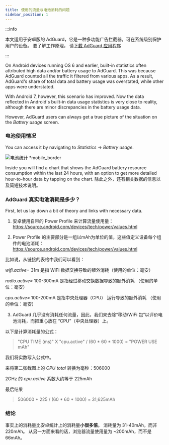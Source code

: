 ```yaml
---
title: 使用的流量与电池消耗的问题
sidebar_position: 1
---
```


:::info

本文适用于安卓版的 AdGuard，它是一种多功能广告拦截器，可在系统级别保护用户的设备。 要了解工作原理， 请[下载 AdGuard 应用程序](https://adguard.com/download.html?auto=true)

:::

On Android devices running OS 6 and earlier, built-in statistics often attributed high data and/or battery usage to AdGuard. This was because AdGuard counted all the traffic it filtered from various apps. As a result, AdGuard's share of total data and battery usage was overstated, while other apps were understated.

With Android 7, however, this scenario has improved. Now the data reflected in Android's built-in data usage statistics is very close to reality, although there are minor discrepancies in the battery usage data.

However, AdGuard users can always get a true picture of the situation on the *Battery usage* screen.

### 电池使用情况

You can access it by navigating to *Statistics* → *Battery usage*.

![电池统计 *mobile_border](https://cdn.adtidy.org/content/articles/battery/1.png)

Inside you will find a chart that shows the AdGuard battery resource consumption within the last 24 hours, with an option to get more detailed hour-to-hour data by tapping on the chart. 除此之外，还有相关数据的信息以及简短技术说明。

### AdGuard 真实电池消耗是多少？

First, let us lay down a bit of theory and links with necessary data.

1. 安卓使用自带的 Power Profile 来计算流量使用量：<https://source.android.com/devices/tech/power/values.html>

2. Power Profile 的主要部分是一组以mAh为单位的值，这些值定义设备每个组件的电池消耗：<https://source.android.com/devices/tech/power/values.html>

比如说，从链接的表格中我们可以看到：

_wifi.active=_ 31m 是指 WiFi 数据交换导致的额外消耗（使用的单位：毫安）

_radio.active=_ 100-300mA 是指经过移动交换数据导致的额外消耗 （使用的单位：毫安）

_cpu.active=_ 100-200mA 是指中央处理器（CPU） 运行导致的额外消耗 （使用的单位：毫安）

3. AdGuard 几乎没有消耗任何流量，因此，我们来去除“移动/WiFi 包”以评价电池消耗，而把重心放在 “CPU”（中央处理器）上。

以下是计算消耗量的公式：
> "CPU TIME (ms)" X "cpu.active" / (60 * 60 * 1000) = "POWER USE mAh"

我们将实数写入公式中。

来将第二张截图上的 _CPU total_ 转换为毫秒：506000

2GHz 的 _cpu.active_ 系数大约等于 225mAh

最后结果
> 506000 * 225 / (60 * 60 * 1000) = 31,625mAh

### 结论

事实上的消耗量比安卓统计上的消耗量**小很多倍**。 消耗量为 31-40mAh，而非 220mAh。 从另一方面来看的话，浏览器流量使用量为 ~200mAh，而不是 66mAh。
